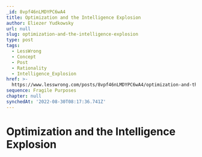 ```yaml
---
_id: 8vpf46nLMDYPC6wA4
title: Optimization and the Intelligence Explosion
author: Eliezer Yudkowsky
url: null
slug: optimization-and-the-intelligence-explosion
type: post
tags:
  - LessWrong
  - Concept
  - Post
  - Rationality
  - Intelligence_Explosion
href: >-
  https://www.lesswrong.com/posts/8vpf46nLMDYPC6wA4/optimization-and-the-intelligence-explosion
sequence: Fragile Purposes
chapter: null
synchedAt: '2022-08-30T08:17:36.741Z'
---
```


# Optimization and the Intelligence Explosion
